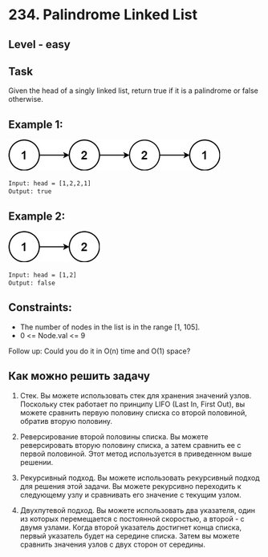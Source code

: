 # 234. Palindrome Linked List


## Level - easy


## Task
Given the head of a singly linked list, return true if it is a palindrome or false otherwise.


## Example 1:
![img.png](img.png)
````
Input: head = [1,2,2,1]
Output: true
````

## Example 2:
![img_1.png](img_1.png)
````
Input: head = [1,2]
Output: false
````

## Constraints:
- The number of nodes in the list is in the range [1, 105].
- 0 <= Node.val <= 9
  
Follow up: Could you do it in O(n) time and O(1) space?


## Как можно решить задачу
1. Стек. 
Вы можете использовать стек для хранения значений узлов. 
Поскольку стек работает по принципу LIFO (Last In, First Out), 
вы можете сравнить первую половину списка со второй половиной, обратив вторую половину.

2. Реверсирование второй половины списка. 
Вы можете реверсировать вторую половину списка, а затем сравнить ее с первой половиной. 
Этот метод используется в приведенном выше решении.

3. Рекурсивный подход. 
Вы можете использовать рекурсивный подход для решения этой задачи. 
Вы можете рекурсивно переходить к следующему узлу и сравнивать его значение с текущим узлом.

4. Двухпутевой подход. 
Вы можете использовать два указателя, один из которых перемещается с постоянной скоростью, 
а второй - с двумя узлами. Когда второй указатель достигнет конца списка, первый указатель будет на середине списка. 
Затем вы можете сравнить значения узлов с двух сторон от середины.